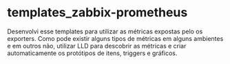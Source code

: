 # templates_zabbix-prometheus
Desenvolvi esse templates para utilizar as métricas expostas pelo os exporters.
Como pode existir alguns tipos de métricas em alguns ambientes e em outros não, utilizar LLD para descobrir as métricas e criar automaticamente os protótipos de itens, triggers e gráficos.
